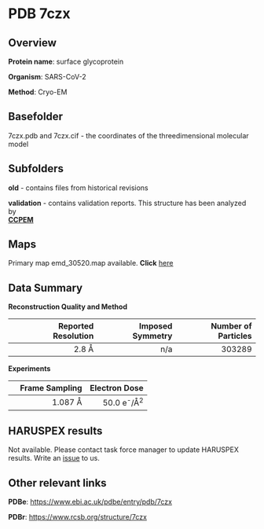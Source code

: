# PDB 7czx

## Overview

**Protein name**: surface glycoprotein

**Organism**: SARS-CoV-2

**Method**: Cryo-EM



## Basefolder

7czx.pdb and 7czx.cif - the coordinates of the threedimensional molecular model

## Subfolders



**old** - contains files from historical revisions

**validation** - contains validation reports. This structure has been analyzed by <br>     [**CCPEM**](https://github.com/thorn-lab/coronavirus_structural_task_force/tree/master/pdb/surface_glycoprotein/SARS-CoV-2/7czx/validation/ccpem-validation)



## Maps

Primary map emd_30520.map available. **Click** [here](http://ftp.wwpdb.org/pub/emdb/structures/EMD-30520/map/) 

## Data Summary
**Reconstruction Quality and Method**

|   | Reported Resolution | Imposed Symmetry | Number of Particles |
|---|-------------:|----------------:|--------------:|
|   |2.8 Å|n/a|303289|

**Experiments**

|   | Frame Sampling | Electron Dose |
|---|-------------:|----------------:|
|   |1.087 Å|50.0 e<sup>-</sup>/Å<sup>2</sup>|

## HARUSPEX results

Not available. Please contact task force manager to update HARUSPEX results. Write an [issue](https://github.com/thorn-lab/coronavirus_structural_task_force/issues) to us.

## Other relevant links 
**PDBe**:  https://www.ebi.ac.uk/pdbe/entry/pdb/7czx
 
**PDBr**: https://www.rcsb.org/structure/7czx 
